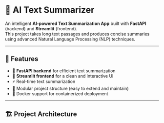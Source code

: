 # 🧠 AI Text Summarizer

An intelligent **AI-powered Text Summarization App** built with **FastAPI** (backend) and **Streamlit** (frontend).  
This project takes long text passages and produces concise summaries using advanced Natural Language Processing (NLP) techniques.

---

## 🚀 Features

- 🧩 **FastAPI backend** for efficient text summarization  
- 🎨 **Streamlit frontend** for a clean and interactive UI  
- ⚡ Real-time text summarization  
- 🧱 Modular project structure (easy to extend and maintain)  
- 🐳 Docker support for containerized deployment  

---

## 🏗️ Project Architecture

